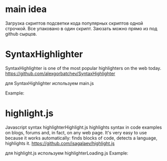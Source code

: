 main idea
=================
Загрузка скриптов подсветки кода популярных скриптов одной строчкой.
Все упаковано в один скрипт.
Заюзать можно прямо из под github сырцов.


SyntaxHighlighter
=================
SyntaxHighlighter is one of the most popular highlighters on the web today.  
https://github.com/alexgorbatchev/SyntaxHighlighter

для SyntaxHighlighter используем main.js

Example:
<script src="https://raw.github.com/webcane/SyntaxHighlighter/master/main.js" type="text/javascript"></script>


highlight.js
=================
Javascript syntax highlighterHighlight.js highlights syntax in code examples on blogs, forums and, in fact, on any web page. It's very easy to use because it works automatically: finds blocks of code, detects a language, highlights it.
https://github.com/isagalaev/highlight.js

для highlight.js используем highlighterLoading.js
Example:
<script src="https://raw.github.com/webcane/SyntaxHighlighter/master/highlighterHighlight.js" type="text/javascript"></script>
